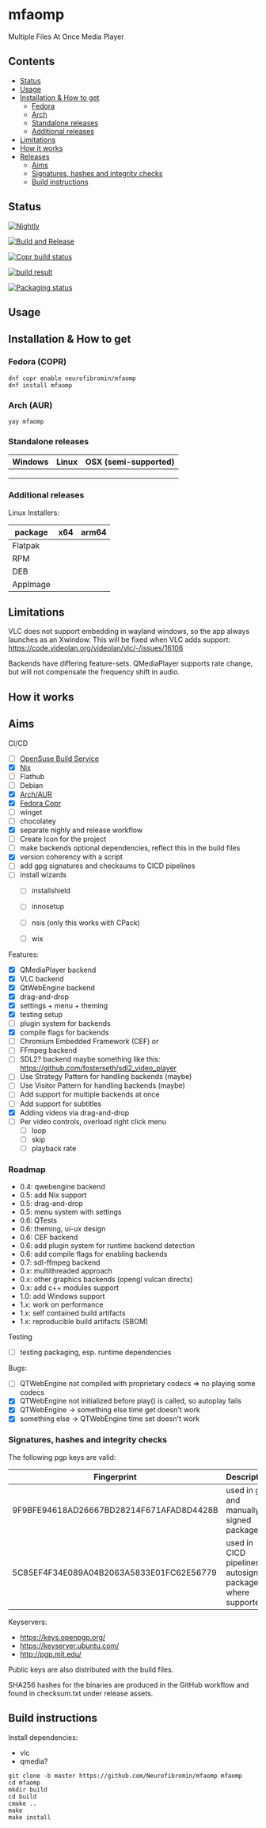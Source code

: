 # mfaomp
Multiple Files At Once Media Player

## Contents

- [Status](#status)
- [Usage](#usage)
- [Installation & How to get](#installation--how-to-get)
    * [Fedora](#fedora)
    * [Arch](#arch)
    * [Standalone releases](#standalone-releases)
    * [Additional releases](#additional-releases)
- [Limitations](#limitations)
- [How it works](#how-it-works)
- [Releases](#releases)
    * [Aims](#aims)
    * [Signatures, hashes and integrity checks](#signatures-hashes-and-integrity-checks)
    * [Build instructions](#build-instructions)


## Status <a name="status"/>

[![Nightly](https://github.com/Neurofibromin/mfaomp/actions/workflows/nightly.yml/badge.svg)](https://github.com/Neurofibromin/mfaomp/actions/workflows/nightly.yml)

[![Build and Release](https://github.com/Neurofibromin/mfaomp/actions/workflows/build-release.yml/badge.svg)](https://github.com/Neurofibromin/mfaomp/actions/workflows/build-release.yml)

[![Copr build status](https://copr.fedorainfracloud.org/coprs/neurofibromin/mfaomp/package/mfaomp/status_image/last_build.png)](https://copr.fedorainfracloud.org/coprs/neurofibromin/mfaomp/package/mfaomp/)

[![build result](https://build.opensuse.org/projects/home:Neurofibromin/packages/mfaomp/badge.svg?type=default)](https://build.opensuse.org/package/show/home:Neurofibromin/mfaomp)

[![Packaging status](https://repology.org/badge/vertical-allrepos/mfaomp.svg)](https://repology.org/project/mfaomp/versions)

## Usage <a name="usage"/>

## Installation & How to get <a name="installation--how-to-get"/>

### Fedora (COPR) <a name="fedora"/>
```
dnf copr enable neurofibromin/mfaomp
dnf install mfaomp
```

### Arch (AUR) <a name="arch"/>
```shell
yay mfaomp
```

### Standalone releases <a name="standalone-releases"/>
| Windows        | Linux | OSX (semi-supported)        |
|----------------|-------|---|
| | | |
| | | |
| | | |

### Additional releases <a name="additional-releases"/>
Linux Installers: <br/>

| package      | x64                                                                                                                                                   | arm64                                                 |
|--------------|-------------------------------------------------------------------------------------------------------------------------------------------------------|-------------------------------------------------------|
| Flatpak	    | | |
| RPM	        | | |
| DEB	        | | |
| AppImage	    | | |


## Limitations <a name="limitations"/>

VLC does not support embedding in wayland windows, so the app always launches as an Xwindow. This will be fixed when VLC adds support: https://code.videolan.org/videolan/vlc/-/issues/16106

Backends have differing feature-sets. QMediaPlayer supports rate change, but will not compensate the frequency shift in audio. 

## How it works <a name="how-it-works"/>

## Aims <a name="aims"/>
CI/CD
- [ ] [OpenSuse Build Service](https://build.opensuse.org/package/show/home:Neurofibromin/mfaomp)
- [x] [Nix](https://github.com/NixOS/nixpkgs/pull/414760)
- [ ] Flathub
- [ ] Debian
- [x] [Arch/AUR](https://aur.archlinux.org/packages/mfaomp)
- [x] [Fedora Copr](https://copr.fedorainfracloud.org/coprs/neurofibromin/mfaomp/)
- [ ] winget
- [ ] chocolatey
- [x] separate nighly and release workflow
- [ ] Create Icon for the project
- [ ] make backends optional dependencies, reflect this in the build files
- [x] version coherency with a script
- [ ] add gpg signatures and checksums to CICD pipelines
- [ ] install wizards
  - [ ] installshield
  - [ ] innosetup
  - [ ] nsis (only this works with CPack)
  - [ ] wix

  
Features:
- [x] QMediaPlayer backend 
- [x] VLC backend 
- [x] QtWebEngine backend
- [x] drag-and-drop
- [x] settings + menu + theming
- [x] testing setup
- [ ] plugin system for backends
- [x] compile flags for backends 
- [ ] Chromium Embedded Framework (CEF) or
- [ ] FFmpeg backend
- [ ] SDL2? backend maybe something like this: https://github.com/fosterseth/sdl2_video_player
- [ ] Use Strategy Pattern for handling backends (maybe)
- [ ] Use Visitor Pattern for handling backends (maybe)
- [ ] Add support for multiple backends at once
- [ ] Add support for subtitles
- [x] Adding videos via drag-and-drop
- [ ] Per video controls, overload right click menu
  - [ ] loop 
  - [ ] skip 
  - [ ] playback rate 

### Roadmap

- 0.4: qwebengine backend
- 0.5: add Nix support
- 0.5: drag-and-drop
- 0.5: menu system with settings
- 0.6: QTests
- 0.6: theming, ui-ux design
- 0.6: CEF backend
- 0.6: add plugin system for runtime backend detection
- 0.6: add compile flags for enabling backends
- 0.7: sdl-ffmpeg backend
- 0.x: multithreaded approach
- 0.x: other graphics backends (opengl vulcan directx)
- 0.x: add c++ modules support
- 1.0: add Windows support
- 1.x: work on performance
- 1.x: self contained build artifacts
- 1.x: reproducible build artifacts (SBOM)

Testing
- [ ] testing packaging, esp. runtime dependencies

Bugs:
- [ ] QTWebEngine not compiled with proprietary codecs => no playing some codecs
- [x] QTWebEngine not initialized before play() is called, so autoplay fails
- [x] QTWebEngine -> something else time get doesn't work
- [x] something else -> QTWebEngine time set doesn't work

### Signatures, hashes and integrity checks <a name="signatures-hashes-and-integrity-checks"/>

The following pgp keys are valid:

| Fingerprint | Description |
| ----------- | ----------- |
| 9F9BFE94618AD26667BD28214F671AFAD8D4428B | used in git and manually signed packages |
| 5C85EF4F34E089A04B2063A5833E01FC62E56779 | used in CICD pipelines to autosign packages where supported |

Keyservers:
- https://keys.openpgp.org/
- https://keyserver.ubuntu.com/
- http://pgp.mit.edu/

Public keys are also distributed with the build files.

SHA256 hashes for the binaries are produced in the GitHub workflow and found in checksum.txt under release assets.

## Build instructions <a name="build-instructions"/>
Install dependencies:
- vlc
- qmedia?

```
git clone -b master https://github.com/Neurofibromin/mfaomp mfaomp
cd mfaomp
mkdir build
cd build
cmake ..
make
make install
```